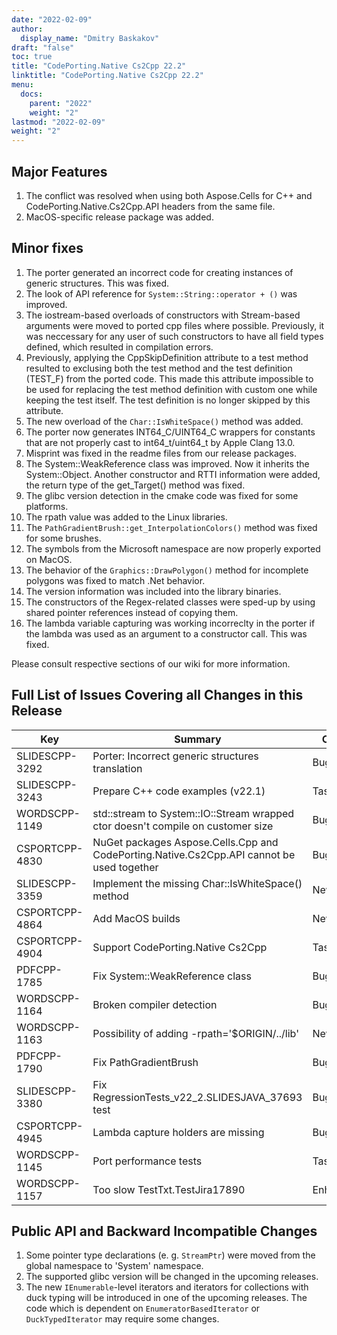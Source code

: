 ```yaml
---
date: "2022-02-09"
author:
  display_name: "Dmitry Baskakov"
draft: "false"
toc: true
title: "CodePorting.Native Cs2Cpp 22.2"
linktitle: "CodePorting.Native Cs2Cpp 22.2"
menu:
  docs:
    parent: "2022"
    weight: "2"
lastmod: "2022-02-09"
weight: "2"
---
```


## Major Features ##

1. The conflict was resolved when using both Aspose.Cells for C++ and CodePorting.Native.Cs2Cpp.API headers from the same file.
1. MacOS-specific release package was added.

## Minor fixes ##

1. The porter generated an incorrect code for creating instances of generic structures. This was fixed.
1. The look of API reference for `System::String::operator + ()` was improved.
1. The iostream-based overloads of constructors with Stream-based arguments were moved to ported cpp files where possible. Previously, it was neccessary for any user of such constructors to have all field types defined, which resulted in compilation errors.
1. Previously, applying the CppSkipDefinition attribute to a test method resulted to exclusing both the test method and the test definition (TEST_F) from the ported code. This made this attribute impossible to be used for replacing the test method definition with custom one while keeping the test itself. The test definition is no longer skipped by this attribute.
1. The new overload of the `Char::IsWhiteSpace()` method was added.
1. The porter now generates INT64_C/UINT64_C wrappers for constants that are not properly cast to int64_t/uint64_t by Apple Clang 13.0.
1. Misprint was fixed in the readme files from our release packages.
1. The System::WeakReference class was improved. Now it inherits the System::Object. Another constructor and RTTI information were added, the return type of the get_Target() method was fixed.
1. The glibc version detection in the cmake code was fixed for some platforms.
1. The rpath value was added to the Linux libraries.
1. The `PathGradientBrush::get_InterpolationColors()` method was fixed for some brushes.
1. The symbols from the Microsoft namespace are now properly exported on MacOS.
1. The behavior of the `Graphics::DrawPolygon()` method for incomplete polygons was fixed to match .Net behavior.
1. The version information was included into the library binaries.
1. The constructors of the Regex-related classes were sped-up by using shared pointer references instead of copying them.
1. The lambda variable capturing was working incorreclty in the porter if the lambda was used as an argument to a constructor call. This was fixed.

Please consult respective sections of our wiki for more information.

## Full List of Issues Covering all Changes in this Release ##

| Key | Summary | Category |
| --- | --- | --- |
| SLIDESCPP-3292 | Porter: Incorrect generic structures translation | Bug |
| SLIDESCPP-3243 | Prepare C++ code examples (v22.1) | Task |
| WORDSCPP-1149 | std::stream to System::IO::Stream wrapped ctor doesn't compile on customer size | Bug |
| CSPORTCPP-4830 | NuGet packages Aspose.Cells.Cpp and CodePorting.Native.Cs2Cpp.API cannot be used together | Bug |
| SLIDESCPP-3359 | Implement the missing Char::IsWhiteSpace() method | New feature |
| CSPORTCPP-4864 | Add MacOS builds | New feature |
| CSPORTCPP-4904 | Support CodePorting.Native Cs2Cpp | Task |
| PDFCPP-1785 | Fix System::WeakReference class | Bug |
| WORDSCPP-1164 | Broken compiler detection | Bug |
| WORDSCPP-1163 | Possibility of adding -rpath='$ORIGIN/../lib' | New feature |
| PDFCPP-1790 | Fix PathGradientBrush | Bug |
| SLIDESCPP-3380 | Fix RegressionTests_v22_2.SLIDESJAVA_37693 test | Bug |
| CSPORTCPP-4945 | Lambda capture holders are missing | Bug |
| WORDSCPP-1145 | Port performance tests | Task |
| WORDSCPP-1157 | Too slow TestTxt.TestJira17890 | Enhancement |

## Public API and Backward Incompatible Changes ##

1. Some pointer type declarations (e. g. `StreamPtr`) were moved from the global namespace to 'System' namespace.
1. The supported glibc version will be changed in the upcoming releases.
1. The new `IEnumerable`-level iterators and iterators for collections with duck typing will be introduced in one of the upcoming releases. The code which is dependent on `EnumeratorBasedIterator` or `DuckTypedIterator` may require some changes.
